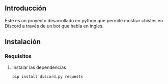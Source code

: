 ## Introducción
Este es un proyecto desarrollado en python que permite mostrar chistes en Discord a través de un bot  que habla en ingles.

## Instalación

### Requisitos

1. Instalar las dependencias
    ```sh
    pip install discord.py requests
    ```
